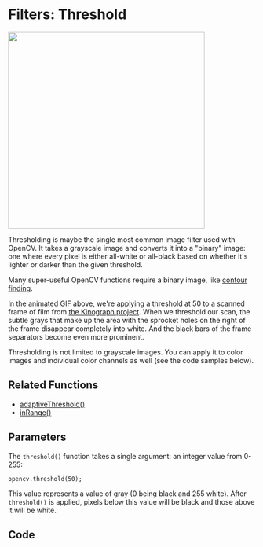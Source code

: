 # Filters: Threshold

<img src="http://gregborenstein.com/assets/opencv/threshold.gif" width="400px" />

Thresholding is maybe the single most common image filter used with OpenCV. It takes a grayscale image and converts it into a "binary" image: one where every pixel is either all-white or all-black based on whether it's lighter or darker than the given threshold.

Many super-useful OpenCV functions require a binary image, like [contour finding](https://github.com/atduskgreg/opencv-processing-book/blob/master/book/tracking/contours_and_lines.md).

In the animated GIF above, we're applying a threshold at 50 to a scanned frame of film from [the Kinograph project](https://github.com/atduskgreg/opencv-processing-book/blob/master/book/projects/kinograph_1.md). When we threshold our scan, the subtle grays that make up the area with the sprocket holes on the right of the frame disappear completely into white. And the black bars of the frame separators become even more prominent.

Thresholding is not limited to grayscale images. You can apply it to color images and individual color channels as well (see the code samples below).

## Related Functions

* [adaptiveThreshold()](https://github.com/atduskgreg/opencv-processing-book/blob/master/book/filters/adaptive_threshold.md)
* [inRange()](https://github.com/atduskgreg/opencv-processing-book/blob/master/book/filters/in_range.md)

## Parameters

The <code>threshold()</code> function takes a single argument: an integer value from 0-255:

    opencv.threshold(50);

This value represents a value of gray (0 being black and 255 white). After <code>threshold()</code> is applied, pixels below this value will be black and those above it will be white.

## Code
